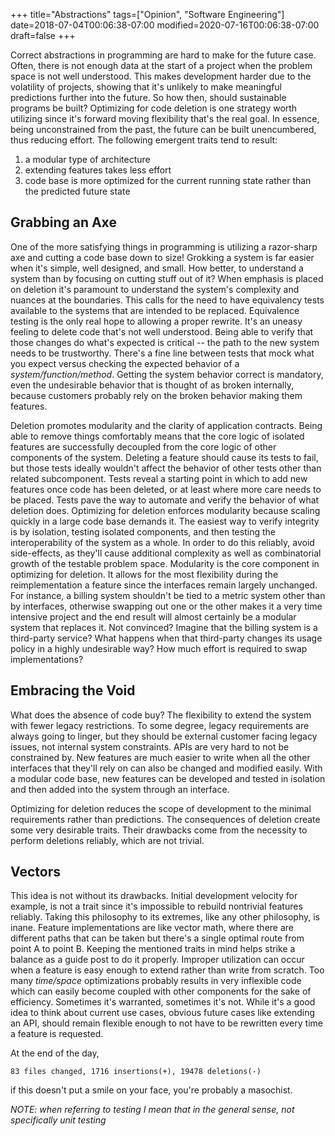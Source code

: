 +++
title="Abstractions"
tags=["Opinion", "Software Engineering"]
date=2018-07-04T00:06:38-07:00
modified=2020-07-16T00:06:38-07:00
draft=false
+++

Correct abstractions in programming are hard to make for the future case.
Often, there is not enough data at the start of a project when the problem space is not well understood.
This makes development harder due to the volatility of projects, showing that it's unlikely to make meaningful predictions further into the future.
So how then, should sustainable programs be built?
Optimizing for code deletion is one strategy worth utilizing since it's forward moving flexibility that's the real goal.
In essence, being unconstrained from the past, the future can be built unencumbered, thus reducing effort.
The following emergent traits tend to result:

1. a modular type of architecture
1. extending features takes less effort
1. code base is more optimized for the current running state rather than the predicted future state

## Grabbing an Axe

One of the more satisfying things in programming is utilizing a razor-sharp axe and cutting a code base down to size!
Grokking a system is far easier when it's simple, well designed, and small.
How better, to understand a system than by focusing on cutting stuff out of it?
When emphasis is placed on deletion it's paramount to understand the system's complexity and nuances at the boundaries.
This calls for the need to have equivalency tests available to the systems that are intended to be replaced.
Equivalence testing is the only real hope to allowing a proper rewrite.
It's an uneasy feeling to delete code that's not well understood.
Being able to verify that those changes do what's expected is critical -- the path to the new system needs to be trustworthy.
There's a fine line between tests that mock what you expect versus checking the expected behavior of a _system/function/method_.
Getting the system behavior correct is mandatory, even the undesirable behavior that is thought of as broken internally, because customers probably rely on the broken behavior making them features.

Deletion promotes modularity and the clarity of application contracts.
Being able to remove things comfortably means that the core logic of isolated features are successfully decoupled from the core logic of other components of the system.
Deleting a feature should cause its tests to fail, but those tests ideally wouldn't affect the behavior of other tests other than related subcomponent.
Tests reveal a starting point in which to add new features once code has been deleted, or at least where more care needs to be placed.
Tests pave the way to automate and verify the behavior of what deletion does.
Optimizing for deletion enforces modularity because scaling quickly in a large code base demands it.
The easiest way to verify integrity is by isolation, testing isolated components, and then testing the interoperability of the system as a whole.
In order to do this reliably, avoid side-effects, as they'll cause additional complexity as well as combinatorial growth of the testable problem space.
Modularity is the core component in optimizing for deletion.
It allows for the most flexibility during the reimplementation a feature since the interfaces remain largely unchanged.
For instance, a billing system shouldn't be tied to a metric system other than by interfaces, otherwise swapping out one or the other makes it a very time intensive project and the end result will almost certainly be a modular system that replaces it.
Not convinced?
Imagine that the billing system is a third-party service?
What happens when that third-party changes its usage policy in a highly undesirable way?
How much effort is required to swap implementations?

## Embracing the Void

What does the absence of code buy?
The flexibility to extend the system with fewer legacy restrictions.
To some degree, legacy requirements are always going to linger, but they should be external customer facing legacy issues, not internal system constraints.
APIs are very hard to not be constrained by.
New features are much easier to write when all the other interfaces that they'll rely on can also be changed and modified easily.
With a modular code base, new features can be developed and tested in isolation and then added into the system through an interface.

Optimizing for deletion reduces the scope of development to the minimal requirements rather than predictions.
The consequences of deletion create some very desirable traits.
Their drawbacks come from the necessity to perform deletions reliably, which are not trivial.

## Vectors

This idea is not without its drawbacks.
Initial development velocity for example, is not a trait since it's impossible to rebuild nontrivial features reliably.
Taking this philosophy to its extremes, like any other philosophy, is inane.
Feature implementations are like vector math, where there are different paths that can be taken but there's a single optimal route from point A to point B.
Keeping the mentioned traits in mind helps strike a balance as a guide post to do it properly.
Improper utilization can occur when a feature is easy enough to extend rather than write from scratch.
Too many _time/space_ optimizations probably results in very inflexible code which can easily become coupled with other components for the sake of efficiency.
Sometimes it's warranted, sometimes it's not.
While it's a good idea to think about current use cases, obvious future cases like extending an API, should remain flexible enough to not have to be rewritten every time a feature is requested.

At the end of the day,
```git
83 files changed, 1716 insertions(+), 19478 deletions(-)
```
if this doesn't put a smile on your face, you're probably a masochist.

_NOTE: when referring to testing I mean that in the general sense, not specifically unit testing_

